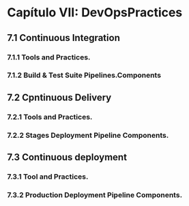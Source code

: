 # Capítulo VII: DevOpsPractices
## 7.1 Continuous Integration
### 7.1.1 Tools and Practices.
### 7.1.2 Build & Test Suite Pipelines.Components

## 7.2 Cpntinuous Delivery
### 7.2.1 Tools and Practices.
### 7.2.2 Stages Deployment Pipeline Components.

## 7.3 Continuous deployment
### 7.3.1 Tool and Practices.
### 7.3.2 Production Deployment Pipeline Components.